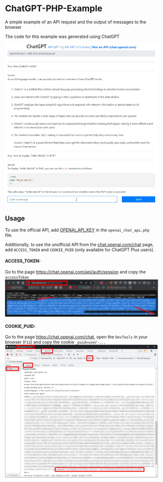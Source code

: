 # ChatGPT-PHP-Example

A simple example of an API request and the output of messages to the browser

The code for this example was generated using ChatGPT

![ChatGPT-Example](chatgpt35.jpg)

## Usage

To use the official API, add [OPENAI_API_KEY](https://platform.openai.com/account/api-keys) in the `openai_chat_api.php` file.

Additionally, to use the unofficial API from the [chat.openai.com/chat](https://chat.openai.com/chat) page, add `ACCESS_TOKEN` and `COOKIE_PUID` (only available for ChatGPT Plus users).

#### ACCESS_TOKEN:
Go to the page https://chat.openai.com/api/auth/session and copy the `accessToken`
![COOKIE_PUID](access_token.jpg)

#### COOKIE_PUID:
Go to the page https://chat.openai.com/chat, open the `DevTools` in your browser (`F12`) and copy the cookie `_puid=user-...`
![COOKIE_PUID](cookie_puid.jpg)

